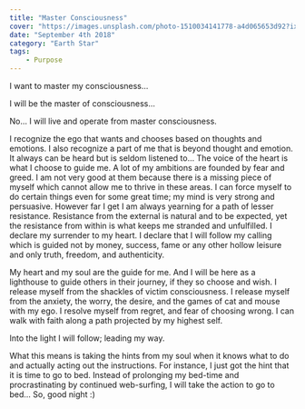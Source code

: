 ```yaml
---
title: "Master Consciousness"
cover: "https://images.unsplash.com/photo-1510034141778-a4d065653d92?ixlib=rb-0.3.5&ixid=eyJhcHBfaWQiOjEyMDd9&s=e45b24be03d6d375ad51287db3f8d961&auto=format&fit=crop&w=2250&q=80"
date: "September 4th 2018"
category: "Earth Star"
tags:
    - Purpose
---
```


I want to master my consciousness...

I will be the master of consciousness...

No... I will live and operate from master consciousness.

I recognize the ego that wants and chooses based on thoughts and emotions.  I also recognize a part of me
that is beyond thought and emotion.  It always can be heard but is seldom listened to...
The voice of the heart is what I choose to guide me.  A lot of my ambitions are
founded by fear and greed.  I am not very good at them because there is a missing piece of myself
which cannot allow me to thrive in these areas.  I can force myself to do certain things even for some great
time; my mind is very strong and persuasive.  However far I get I am always yearning for a path of lesser resistance.
Resistance from the external is natural and to be expected, yet the resistance from within is what keeps me stranded
and unfulfilled.  I declare my surrender to my heart.  I declare that I will follow my calling which is
guided not by money, success, fame or any other hollow leisure and only truth, freedom, and authenticity.

My heart and my soul are the guide for me.  And I will be here as a lighthouse to guide others in their journey,
if they so choose and wish.  I release myself from the shackles of victim consciousness.  I release myself from the anxiety,
the worry, the desire, and the games of cat and mouse with my ego.  I resolve myself from regret, and fear of choosing wrong.
I can walk with faith along a path projected by my highest self.

Into the light I will follow; leading my way.


What this means is taking the hints from my soul when it knows what to do and actually acting out
the instructions.  For instance, I just got the hint that it is time to go to bed.  Instead of
prolonging my bed-time and procrastinating by continued web-surfing, I will take the action to go to bed...
So, good night :)
